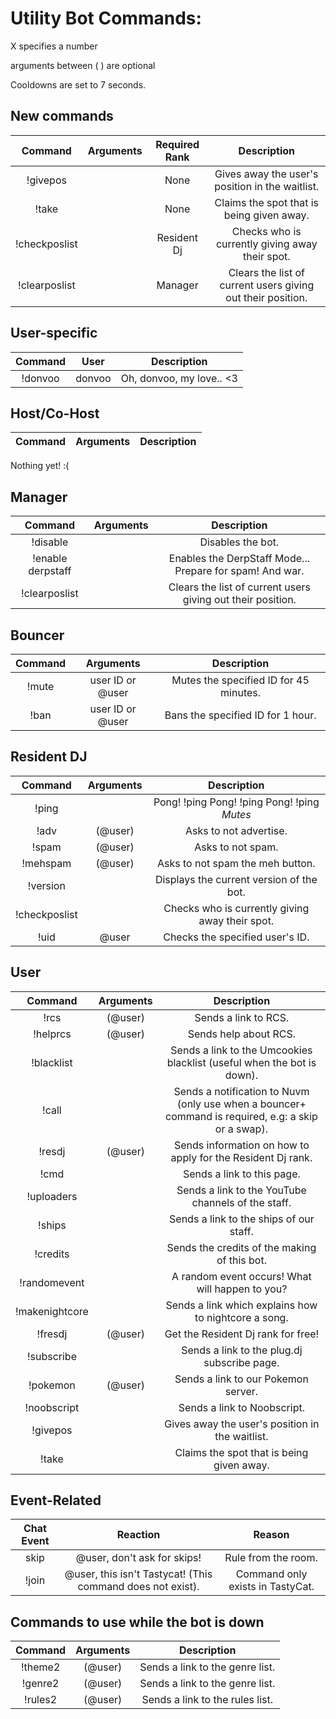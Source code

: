 Utility Bot Commands:
=========

X specifies a number

arguments between ( ) are optional

Cooldowns are set to 7 seconds.

New commands
---------------

|Command | Arguments | Required Rank |  Description |
|:------:|:---------:|:-------------:|:-----------------------------:|
|!givepos | | None | Gives away the user's position in the waitlist. |
|!take | | None | Claims the spot that is being given away. |
|!checkposlist | | Resident Dj | Checks who is currently giving away their spot. |
|!clearposlist | | Manager | Clears the list of current users giving out their position. |

User-specific 
-------------

|Command |  User   |  Description |
|:------:|:-------:|:--------------------------------------:|
|!donvoo | donvoo | Oh, donvoo, my love.. <3 |

Host/Co-Host
------------

|Command | Arguments |  Description |
|:------:|:---------:|:--------------------------------------:|
Nothing yet! :(

Manager
-------

|Command | Arguments |  Description |
|:------:|:---------:|:--------------------------------------:|
|!disable | | Disables the bot. |
|!enable derpstaff | | Enables the DerpStaff Mode... Prepare for spam! And war. |
|!clearposlist | | Clears the list of current users giving out their position. |

Bouncer
--------

|Command | Arguments |  Description |
|:------:|:---------:|:--------------------------------------:|
|!mute | user ID or @user | Mutes the specified ID for 45 minutes. |
|!ban | user ID or @user | Bans the specified ID for 1 hour. |

Resident DJ
-----------

|Command | Arguments |  Description |
|:------:|:---------:|:--------------------------------------:|
|!ping | | Pong! !ping Pong! !ping Pong! !ping *Mutes* |
|!adv | (@user) | Asks to not advertise. |
|!spam | (@user) | Asks to not spam. |
|!mehspam | (@user) | Asks to not spam the meh button. |
|!version | | Displays the current version of the bot. |
|!checkposlist | | Checks who is currently giving away their spot. |
|!uid | @user | Checks the specified user's ID. |

User
----

|Command | Arguments |  Description |
|:------:|:---------:|:--------------------------------------:|
|!rcs | (@user) | Sends a link to RCS. |
|!helprcs | (@user) | Sends help about RCS. |
|!blacklist | | Sends a link to the Umcookies blacklist (useful when the bot is down). |
|!call | | Sends a notification to Nuvm (only use when a bouncer+ command is required, e.g: a skip or a swap). |
|!resdj | (@user) | Sends information on how to apply for the Resident Dj rank. |
|!cmd | | Sends a link to this page. |
|!uploaders | | Sends a link to the YouTube channels of the staff. |
|!ships | | Sends a link to the ships of our staff. |
|!credits | | Sends the credits of the making of this bot. |
|!randomevent | | A random event occurs! What will happen to you? |
|!makenightcore | | Sends a link which explains how to nightcore a song. |
|!fresdj | (@user) | Get the Resident Dj rank for free! |
|!subscribe | | Sends a link to the plug.dj subscribe page. |
|!pokemon | (@user) | Sends a link to our Pokemon server. |
|!noobscript | | Sends a link to Noobscript. |
|!givepos | | Gives away the user's position in the waitlist. |
|!take | | Claims the spot that is being given away. |


Event-Related
-------------

|Chat Event | Reaction | Reason |
|:---------:|:---------------:|:------------------:|
|skip | @user, don't ask for skips! | Rule from the room. |
|!join | @user, this isn't Tastycat! (This command does not exist). | Command only exists in TastyCat. |


Commands to use while the bot is down
-------------------------------------

|Command | Arguments |  Description |
|:------:|:---------:|:--------------------------------------:|
|!theme2 | (@user) | Sends a link to the genre list. |
|!genre2 | (@user) | Sends a link to the genre list. |
|!rules2 | (@user) | Sends a link to the rules list. |
